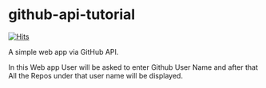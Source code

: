 # github-api-tutorial
[![Hits](https://hits.seeyoufarm.com/api/count/incr/badge.svg?url=https%3A%2F%2Fgithub.com%2Ftimwheelercom%2Fgithub-api-tutorial&count_bg=%2379C83D&title_bg=%23555555&icon=&icon_color=%23E7E7E7&title=PAGE+VIEWS&edge_flat=false)](https://hits.seeyoufarm.com)

A simple web app via GitHub API.

In this Web app User will be asked to enter Github User Name and after that All the Repos under that user name will be displayed.
